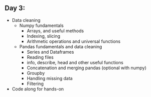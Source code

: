 ## Day 3:
- Data cleaning 
	- Numpy fundamentals 
		- Arrays, and useful methods
		- Indexing, slicing
		- Arithmetic operations and universal functions
	- Pandas fundamentals and data cleaning 
		- Series and Dataframes
		- Reading files
		- info, describe, head and other useful functions
		- Concatenation and merging pandas (optional with numpy)
		- Groupby 
		- Handling missing data
		- Filtering 
- Code along for hands-on